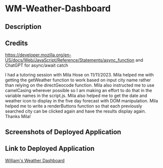 # WM-Weather-Dashboard

## Description ##




## Credits ## 

https://developer.mozilla.org/en-US/docs/Web/JavaScript/Reference/Statements/async_function and ChatGPT for async/await catch

I had a tutoring session with Mila Hose on 11/11/2023. Mila helped me with getting the getWeather function to work based on input city name rather than relying on the directGeocode function. Mila also instructed me to use camelCasing wherever possible so I am making an effort to do that in the variable names in the script.js. Mila also helped me to get the date and weather icon to display in the five day forecast with DOM manipulation. Mila helped me to write a renderButtons function so that each previously searched city can be clicked again and have the results display again. Thanks Mila!


## Screenshots of Deployed Application ##


## Link to Deployed Application ##
[William's Weather Dashboard](https://wmason1997.github.io/WM-Weather-Dashboard/)